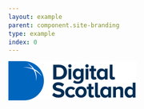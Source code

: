 ```yaml
---
layout: example
parent: component.site-branding
type: example
index: 0
---
```


<div class="site-branding">
    <a class="site-branding__logo  site-branding__link" href="#">
        <img class="site-branding__logo-image" src="/assets/patternlib/images/logos/digital-scotland.svg" alt="Digital Scotland home page">
    </a>
</div>
